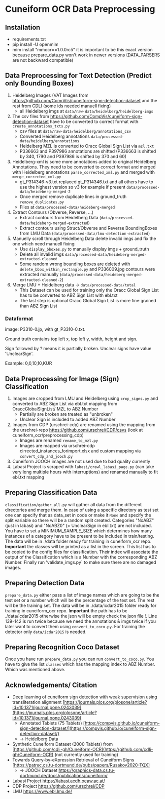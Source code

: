 # Cuneiform OCR Data Preprocessing


## Installation

* requirements.txt
* pip install -U openmim
* mim install "mmocr==1.0.0rc5"  it is important to be this exact version because prepare_data.py won't work in newer versions (DATA_PARSERS are not backward compatible)



## Data Preprocessing for Text Detection (Predict only Bounding Boxes)

1. Heidelberg Images (VAT Images from https://github.com/CompVis/cuneiform-sign-detection-dataset and the rest from CDLI (some ids needed manuell fixing)
   - all Heidelberg imgs at `data/raw-data/heidelberg/heidelberg-imgs`
2. The csv files from https://github.com/CompVis/cuneiform-sign-detection-dataset have to be converted to correct format with `create_annotations_txts.py`
   -  csv files at `data/raw-data/heidelberg/annotations_csv`
   - Converted Heidelberg annotations  `data/processed-data/heidelberg/annotations`
   - Heidelberg MZL is converted to Oracc Global Sign List via `mzl.txt`
   - P336663 and P397986 annotations are shifted (P336663 is shifted by 340, 1790 and P397986 is shifted by 370 and 60)
3. Heidelberg-xml is some more annotations added to original Heidelberg Annotations. They need to be converted to correct format and merged with Heidelberg annotations `parse_corrected_xml.py` and merged with `merge_corrected_xml.py`
   - gt_P314346-v3.txt replaced gt_P314346.txt and all others have to use the highest version so v3 for example if present `data/processed-data/heideberg-merged-2`
   - Once merged remove duplicate lines in ground_truth `remove_duplicates.py`
   - Files at `data/processed-data/heideberg-merged`
4. Extract Contours (Obverse, Reverse, ...)
   - Extract contours from Heidelberg Data (`data/processed-data/heideberg-merged-extracted`)
   - Extract contours using Struct/Obverse and Reverse BoundingBoxes from LMU Data (`data/processed-data/lmu-detection-extracted`)
5. Manuelly scroll through Heidelberg Data delete invalid imgs and fix the one which need manuell fixing
   - Use `display_bboxes.py` to manually display imgs + ground_truth
   - Delete all invalid imgs `data/processed-data/heideberg-merged-extracted-cleaned`
   - Some random wrong bounding boxes are deleted with `delete_bbox_within_rectangle.py` and P336009.jpg contours were extracted manually (`data/processed-data/heideberg-merged-extracted-cleaned-2`)
6. Merge LMU + Heidelberg data -> `data/processed-data/total`
   - This Dataset can be used for training only the Oracc Global Sign List has to be converted to ABZ Sign List with ebl.txt
   - The last step is optional Oracc Global Sign List is more fine grained than ABZ Sign List

  
### Dataformat
image: P3310-0.jp, with gt_P3310-0.txt.

Ground truth contains top left x, top left y, width, height and sign.

Sign followed by ? means it is partially broken. Unclear signs have value 'UnclearSign'.

Example: 0,0,10,10,KUR

## Data Preprocessing for Image (Sign) Classification
1. Images are cropped from LMU and Heidelberg using `crop_signs.py` and converted to ABZ Sign List via ebl.txt mapping from OraccGlobalSignList/ MZL to ABZ Number
   - Partially are broken are treated as "unbroken"
   - Unclear Sign is included to added ABZ Number
2. Images from CDP (urschrei-cdp) are renamed using the mapping from the urschrei-repo https://github.com/urschrei/CDP/csvs (look at cuneiform_ocr/preprocessing_cdp)
   - Images are renamed `rename_to_mzl.py`
   - Images are mapped via urschrei-cdp cirrected_instances_forimport.xlsx and custom mapping via `convert_cdp_and_jooch.py`
3. Cuneiform JOOCH images are not used due to bad quality currently
4. Labasi Project is scraped with `labasi/crawl_labasi_page.py` (can take very long multiple hours with interruptions) and renamed manually to fit ebl.txt mapping

## Preparing Classification Data
`classification/gather_all.py` will gather all data from the different directories and merge them. In case of using a specific directory as test set one can specify that as data_set in code
or make it `None` and specify the split variable so there will be a random split created. Categories "NoABZ" (just in labasi) and "NoABZ0" (= UnclearSign in ebl.txt) are not included.
You have to set a MINIMUM_SAMPLE_SIZE which determines how many instances of a category have to be present to be included in train/testing. 
The data will be in ./data folder ready for training in cuneiform_ocr repo. 
**Important** the classes will be printed as a list in the screen. This list has to be copied to the config files for classification. Their index will associate the output of the Classification which is a Number with the corresponding ABZ Number.
Finally run 'validate_imgs.py` to make sure there are no damaged images.

## Preparing Detection Data
`prepare_data.py` either pass a list of image names which are going to be the test set or a number which will be the percentage of the test set. The rest will be the training set.
The data will be in ./data/icdar2015 folder ready for training in cuneiform_ocr repo. **Important** the path has to be ./data/icdar2015 otherwise the json will be empty check the json file !.
Line 139-142 is run twice because we need the annotations & imgs twice if you later want to convert them using `convert_to_coco.py`. For training the detector only `data/icdar2015` is needed.

## Preparing Recognition Coco Dataset
Once you have run `prepare_data.py` you can run `convert_to_coco.py`. You have to give the list `classes` which has the mapping index to ABZ Number. Which was mentioned above.


## Acknowledgements/ Citation
- Deep learning of cuneiform sign detection with weak supervision using transliteration alignment [https://journals.plos.org/plosone/article?id=10.1371/journal.pone.0243039](https://journals.plos.org/plosone/article?id=10.1371/journal.pone.0243039)
  - Annotated Tablets (75 Tablets) [https://compvis.github.io/cuneiform-sign-detection-dataset/](https://compvis.github.io/cuneiform-sign-detection-dataset/)
  - -> Heidelberg Data
- Synthetic Cuneiform Dataset (2000 Tablets) from [https://github.com/cdli-gh/Cuneiform-OCR](https://github.com/cdli-gh/Cuneiform-OCR) (not currently used for training)
- Towards Query-by-eXpression Retrieval of Cuneiform Signs [https://patrec.cs.tu-dortmund.de/pubs/papers/Rusakov2020-TQX]
  - -> JOOCH Dataset https://graphics-data.cs.tu-dortmund.de/docs/publications/cuneiform/
- Labasi Project https://labasi.acdh.oeaw.ac.at/
- CDP Project https://github.com/urschrei/CDP
- LMU https://www.ebl.lmu.de/

